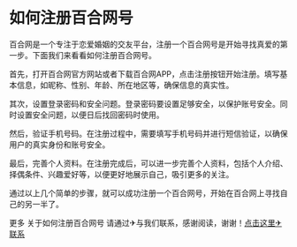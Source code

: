 # 如何注册百合网号

百合网是一个专注于恋爱婚姻的交友平台，注册一个百合网号是开始寻找真爱的第一步。下面我们来看看如何注册百合网号。

首先，打开百合网官方网站或者下载百合网APP，点击注册按钮开始注册。填写基本信息，如昵称、性别、年龄、所在地区等，确保信息的真实性。

其次，设置登录密码和安全问题。登录密码要设置足够安全，以保护账号安全。同时设置安全问题，以便日后找回密码时使用。

然后，验证手机号码。在注册过程中，需要填写手机号码并进行短信验证，以确保用户的真实身份和账号安全。

最后，完善个人资料。在注册完成后，可以进一步完善个人资料，包括个人介绍、择偶条件、兴趣爱好等，以便更好地展示自己，吸引更多的关注。

通过以上几个简单的步骤，就可以成功注册一个百合网号，开始在百合网上寻找自己的另一半了。

更多 关于如何注册百合网号 请通过✈与我们联系，感谢阅读，谢谢！[点击这里✈联系](https://t.me/LM999bot)